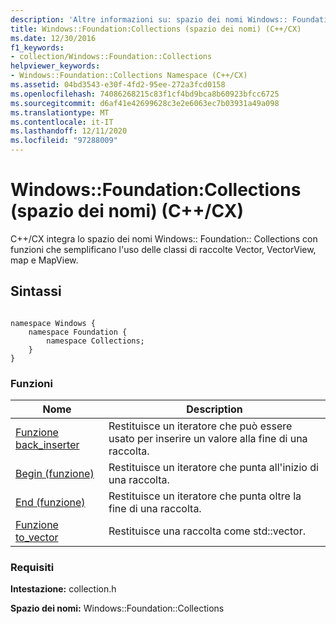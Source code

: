 ```yaml
---
description: 'Altre informazioni su: spazio dei nomi Windows:: Foundation:: Collections (C++/CX)'
title: Windows::Foundation:Collections (spazio dei nomi) (C++/CX)
ms.date: 12/30/2016
f1_keywords:
- collection/Windows::Foundation::Collections
helpviewer_keywords:
- Windows::Foundation::Collections Namespace (C++/CX)
ms.assetid: 04bd3543-e30f-4fd2-95ee-272a3fcd0158
ms.openlocfilehash: 74086268215c83f1cf4bd9bca8b60923bfcc6725
ms.sourcegitcommit: d6af41e42699628c3e2e6063ec7b03931a49a098
ms.translationtype: MT
ms.contentlocale: it-IT
ms.lasthandoff: 12/11/2020
ms.locfileid: "97288009"
---
```

# <a name="windowsfoundationcollections-namespace-ccx"></a>Windows::Foundation:Collections (spazio dei nomi) (C++/CX)

C++/CX integra lo spazio dei nomi Windows:: Foundation:: Collections con funzioni che semplificano l'uso delle classi di raccolte Vector, VectorView, map e MapView.

## <a name="syntax"></a>Sintassi

```

namespace Windows {
    namespace Foundation {
        namespace Collections;
    }
}
```

### <a name="functions"></a>Funzioni

|Nome|Description|
|----------|-----------------|
|[Funzione back_inserter](../cppcx/back-inserter-function.md)|Restituisce un iteratore che può essere usato per inserire un valore alla fine di una raccolta.|
|[Begin (funzione)](../cppcx/begin-function.md)|Restituisce un iteratore che punta all'inizio di una raccolta.|
|[End (funzione)](../cppcx/end-function.md)|Restituisce un iteratore che punta oltre la fine di una raccolta.|
|[Funzione to_vector](../cppcx/to-vector-function.md)|Restituisce una raccolta come std::vector.|

### <a name="requirements"></a>Requisiti

**Intestazione:** collection.h

**Spazio dei nomi:** Windows::Foundation::Collections
